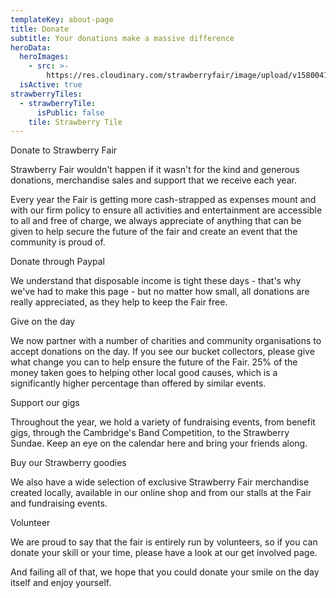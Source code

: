 ```yaml
---
templateKey: about-page
title: Donate
subtitle: Your donations make a massive difference
heroData:
  heroImages:
    - src: >-
        https://res.cloudinary.com/strawberryfair/image/upload/v1580041739/Banner/bunting_unwt07.jpg
  isActive: true
strawberryTiles:
  - strawberryTile:
      isPublic: false
    tile: Strawberry Tile
---
```

Donate to Strawberry Fair

Strawberry Fair wouldn't happen if it wasn't for the kind and generous donations, merchandise sales and support that we receive each year.

Every year the Fair is getting more cash-strapped as expenses mount and with our firm policy to ensure all activities and entertainment are accessible to all and free of charge, we always appreciate of anything that can be given to help secure the future of the fair and create an event that the community is proud of.



Donate through Paypal

We understand that disposable income is tight these days - that's why we've had to make this page - but no matter how small, all donations are really appreciated, as they help to keep the Fair free.





Give on the day

We now partner with a number of charities and community organisations to accept donations on the day. If you see our bucket collectors, please give what change you can to help ensure the future of the Fair. 25% of the money taken goes to helping other local good causes, which is a significantly higher percentage than offered by similar events. 



Support our gigs

Throughout the year, we hold a variety of fundraising events, from benefit gigs, through the Cambridge's Band Competition, to the Strawberry Sundae. Keep an eye on the calendar here and bring your friends along.



Buy our Strawberry goodies

We also have a wide selection of exclusive Strawberry Fair merchandise created locally, available in our online shop and from our stalls at the Fair and fundraising events.



Volunteer

We are proud to say that the fair is entirely run by volunteers, so if you can donate your skill or your time, please have a look at our get involved page.



And failing all of that, we hope that you could donate your smile on the day itself and enjoy yourself.
